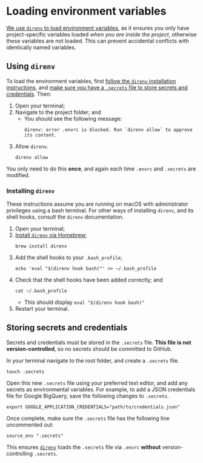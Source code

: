 # Loading environment variables

[We use `direnv` to load environment variables][direnv], as it ensures you only have
project-specific variables loaded _when you are inside the project_, otherwise these
variables are not loaded. This can prevent accidental conflicts with identically named
variables.

## Using `direnv`

To load the environment variables, first [follow the `direnv` installation
instructions](#installing-direnv), and [make sure you have a `.secrets` file to store
secrets and credentials](#storing-secrets-and-credentials). Then:

1. Open your terminal;
2. Navigate to the project folder; and
   - You should see the following message:
     ```shell
     direnv: error .envrc is blocked. Run `direnv allow` to approve its content.
     ```
3. Allow `direnv`.
   ```shell
   direnv allow
   ```

You only need to do this **once**, and again each time `.envrc` and `.secrets` are
modified.

### Installing `direnv`

These instructions assume you are running on macOS with administrator privileges using
a bash terminal. For other ways of installing `direnv`, and its shell hooks, consult
the `direnv` documentation.

1. Open your terminal;
2. [Install `direnv` via Homebrew][homebrew];
   ```shell
   brew install direnv
   ```
3. Add the shell hooks to your `.bash_profile`;
   ```shell
   echo 'eval "$(direnv hook bash)"' >> ~/.bash_profile
   ```
4. Check that the shell hooks have been added correctly; and
   ```shell
   cat ~/.bash_profile
   ```
   - This should display `eval "$(direnv hook bash)"`
5. Restart your terminal.

## Storing secrets and credentials

Secrets and credentials must be stored in the `.secrets` file. **This file is not
version-controlled**, so no secrets should be committed to GitHub.

In your terminal navigate to the root folder, and create a `.secrets` file.

```shell
touch .secrets
```

Open this new `.secrets` file using your preferred text editor, and add any secrets as
environmental variables. For example, to add a JSON credentials file for Google
BigQuery, save the following changes to `.secrets`.

```shell
export GOOGLE_APPLICATION_CREDENTIALS="path/to/credentials.json"
```

Once complete, make sure the `.secrets` file has the following line uncommented out:

```shell
source_env ".secrets"
```

This ensures [`direnv`][direnv] loads the `.secrets` file via `.envrc` **without**
version-controlling `.secrets`.

[direnv]: https://direnv.net/
[homebrew]: https://brew.sh/

